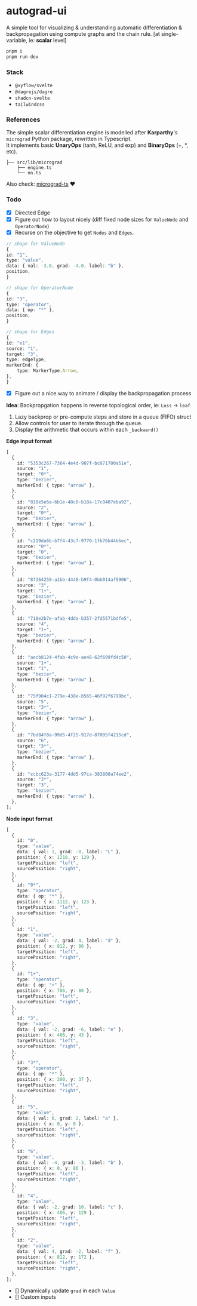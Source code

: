 # autograd-ui

A simple tool for visualizing & understanding automatic differentiation & backpropagation using compute graphs and the chain rule. [at single-variable, ie: **scalar** level]

```bash
pnpm i
pnpm run dev
```

### Stack

- `@xyflow/svelte`
- `@dagrejs/dagre`
- `shadcn-svelte`
- `tailwindcss`

### References

The simple scalar differentiation engine is modelled after **Karparthy**'s `micrograd` Python package, rewritten in Typescript.  
It implements basic **UnaryOps** ($\text{tanh}$, $\text{ReLU}$, and $\text{exp}$) and **BinaryOps** ($+$, $*$, etc).

```
├── src/lib/micrograd
    ├── engine.ts
    └── nn.ts
```

Also check: [micrograd-ts](https://github.com/trekhleb/micrograd-ts) ❤️

### Todo

- [x] Directed Edge
- [x] Figure out how to layout nicely (diff fixed node sizes for `ValueNode` and `OperatorNode`)
- [x] Recurse on the objective to get `Nodes` and `Edges`.

```ts
// shape for ValueNode
{
id: "1",
type: "value",
data: { val: -3.0, grad: -4.0, label: "b" },
position,
}

// shape for OperatorNode
{
id: "3",
type: "operator",
data: { op: "*" },
position,
}

// shape for Edges
{
id: "e1",
source: "1",
target: "3",
type: edgeType,
markerEnd: {
    type: MarkerType.Arrow,
},
}
```

- [x] Figure out a nice way to animate / display the backpropagation process

**Idea**:
Backpropgation happens in reverse topological order, ie: `Loss` -> `leaf`

1. Lazy backprop or pre-compute steps and store in a queue (FIFO) struct
2. Allow controls for user to iterate through the queue.
3. Display the arithmetic that occurs within each `_backward()`

**Edge input format**

```ts
[
  {
    id: "5353c267-7364-4e4d-907f-bc871700a51e",
    source: "1",
    target: "0*",
    type: "bezier",
    markerEnd: { type: "arrow" },
  },
  {
    id: "810e5e6a-6b1e-48c0-b18a-17c8407eba92",
    source: "2",
    target: "0*",
    type: "bezier",
    markerEnd: { type: "arrow" },
  },
  {
    id: "c219da6b-b7f4-43c7-9770-1fb76b44b6ec",
    source: "0*",
    target: "0",
    type: "bezier",
    markerEnd: { type: "arrow" },
  },
  {
    id: "8f364259-a1bb-4448-b9f4-0bb014af9906",
    source: "3",
    target: "1+",
    type: "bezier",
    markerEnd: { type: "arrow" },
  },
  {
    id: "718e2b7e-afab-4dda-b357-2fd5571bdfe5",
    source: "4",
    target: "1+",
    type: "bezier",
    markerEnd: { type: "arrow" },
  },
  {
    id: "aecb8124-4fab-4c9e-ae48-62f699fd4c50",
    source: "1+",
    target: "1",
    type: "bezier",
    markerEnd: { type: "arrow" },
  },
  {
    id: "75f904c1-279e-438e-b565-46f92f6799bc",
    source: "5",
    target: "3*",
    type: "bezier",
    markerEnd: { type: "arrow" },
  },
  {
    id: "7bd84f8a-99d5-4f25-917d-87005f4215cd",
    source: "6",
    target: "3*",
    type: "bezier",
    markerEnd: { type: "arrow" },
  },
  {
    id: "ccbc623a-3177-4dd5-97ca-383800a74ee2",
    source: "3*",
    target: "3",
    type: "bezier",
    markerEnd: { type: "arrow" },
  },
];
```

**Node input format**

```ts
[
  {
    id: "0",
    type: "value",
    data: { val: 1, grad: -8, label: "L" },
    position: { x: 1218, y: 129 },
    targetPosition: "left",
    sourcePosition: "right",
  },
  {
    id: "0*",
    type: "operator",
    data: { op: "*" },
    position: { x: 1112, y: 123 },
    targetPosition: "left",
    sourcePosition: "right",
  },
  {
    id: "1",
    type: "value",
    data: { val: -2, grad: 4, label: "d" },
    position: { x: 812, y: 86 },
    targetPosition: "left",
    sourcePosition: "right",
  },
  {
    id: "1+",
    type: "operator",
    data: { op: "+" },
    position: { x: 706, y: 80 },
    targetPosition: "left",
    sourcePosition: "right",
  },
  {
    id: "3",
    type: "value",
    data: { val: -2, grad: -6, label: "e" },
    position: { x: 406, y: 43 },
    targetPosition: "left",
    sourcePosition: "right",
  },
  {
    id: "3*",
    type: "operator",
    data: { op: "*" },
    position: { x: 300, y: 37 },
    targetPosition: "left",
    sourcePosition: "right",
  },
  {
    id: "5",
    type: "value",
    data: { val: 6, grad: 2, label: "a" },
    position: { x: 0, y: 0 },
    targetPosition: "left",
    sourcePosition: "right",
  },
  {
    id: "6",
    type: "value",
    data: { val: -4, grad: -3, label: "b" },
    position: { x: 0, y: 86 },
    targetPosition: "left",
    sourcePosition: "right",
  },
  {
    id: "4",
    type: "value",
    data: { val: -2, grad: 10, label: "c" },
    position: { x: 406, y: 129 },
    targetPosition: "left",
    sourcePosition: "right",
  },
  {
    id: "2",
    type: "value",
    data: { val: 4, grad: -2, label: "f" },
    position: { x: 812, y: 172 },
    targetPosition: "left",
    sourcePosition: "right",
  },
];
```

- [] Dynamically update `grad` in each `Value`
- [] Custom inputs
